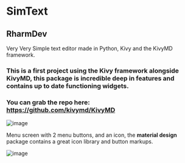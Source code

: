 # SimText
## RharmDev
Very Very Simple text editor made in Python, Kivy and the KivyMD framework.

### This is a first project using the Kivy framework alongside KivyMD, this package is incredible deep in features and contains up to date functioning widgets.
### You can grab the repo here: https://github.com/kivymd/KivyMD

![image](https://user-images.githubusercontent.com/72558934/95500554-db14fa80-099e-11eb-814d-7c9e53559132.png)


Menu screen with 2 menu buttons, and an icon, the **material design** package contains a great icon library and button markups.


![image](https://user-images.githubusercontent.com/72558934/95500489-c59fd080-099e-11eb-971f-31001024f782.png)


